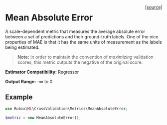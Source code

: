 <span style="float:right;"><a href="https://github.com/RubixML/RubixML/blob/master/src/CrossValidation/Metrics/MeanAbsoluteError.php">[source]</a></span>

# Mean Absolute Error
A scale-dependent metric that measures the average absolute error between a set of predictions and their ground-truth labels. One of the nice properties of MAE is that it has the same units of measurement as the labels being estimated.

> **Note:** In order to maintain the convention of *maximizing* validation scores, this metric outputs the negative of the original score.

**Estimator Compatibility:** Regressor

**Output Range:** -∞ to 0

## Example
```php
use Rubix\ML\CrossValidation\Metrics\MeanAbsoluteError;

$metric = new MeanAbsoluteError();
```